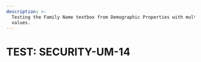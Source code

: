 ```yaml
---
description: >-
  Testing the Family Name textbox from Demographic Properties with multiple
  values.
---
```


# TEST: SECURITY-UM-14

